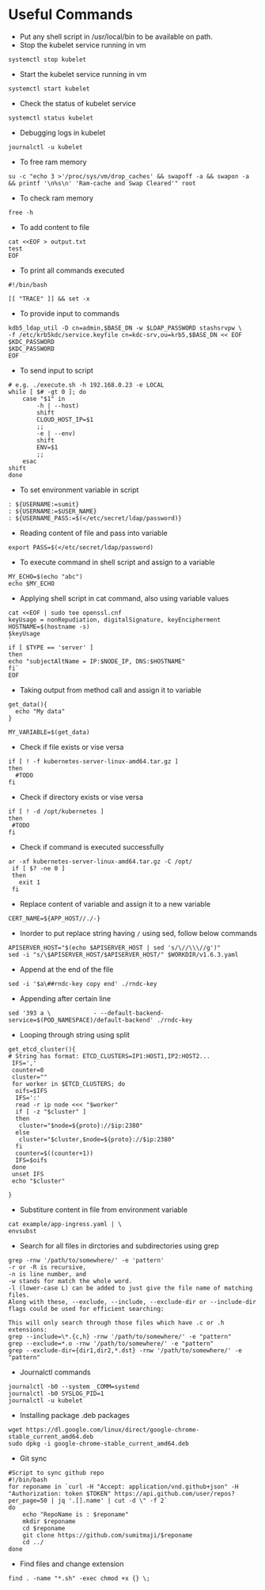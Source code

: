 # Useful Commands
- Put any shell script in /usr/local/bin to be available on path.
- Stop the kubelet service running in vm
```shell
systemctl stop kubelet
```

- Start the kubelet service running in vm
```shell
systemctl start kubelet
```

- Check the status of kubelet service
```shell
systemctl status kubelet
```

- Debugging logs in kubelet
```shell
journalctl -u kubelet 
```

- To free ram memory
```shell
su -c "echo 3 >'/proc/sys/vm/drop_caches' && swapoff -a && swapon -a && printf '\n%s\n' 'Ram-cache and Swap Cleared'" root 
```

- To check ram memory
```shell
free -h 
```

- To add content to file
```shell
cat <<EOF > output.txt
test
EOF 
```

- To print all commands executed
```shell
#!/bin/bash

[[ "TRACE" ]] && set -x
```

- To provide input to commands
```shell
kdb5_ldap_util -D cn=admin,$BASE_DN -w $LDAP_PASSWORD stashsrvpw \
-f /etc/krb5kdc/service.keyfile cn=kdc-srv,ou=krb5,$BASE_DN << EOF
$KDC_PASSWORD
$KDC_PASSWORD
EOF
```

- To send input to script
```shell
# e.g. ./execute.sh -h 192.168.0.23 -e LOCAL
while [ $# -gt 0 ]; do
    case "$1" in
        -h | --host)
        shift
        CLOUD_HOST_IP=$1
        ;;
        -e | --env)
        shift
        ENV=$1
        ;;
    esac
shift
done
```

- To set environment variable in script
```shell
: ${USERNAME:=sumit}
: ${USERNAME:=$USER_NAME}
: ${USERNAME_PASS:=$(</etc/secret/ldap/password)}
```

- Reading content of file and pass into variable
```shell
export PASS=$(</etc/secret/ldap/password)
```

- To execute command in shell script and assign to a variable
```shell
MY_ECHO=$(echo "abc")
echo $MY_ECHO
```

- Applying shell script in cat command, also using variable values
```shell
cat <<EOF | sudo tee openssl.cnf
keyUsage = nonRepudiation, digitalSignature, keyEncipherment
HOSTNAME=$(hostname -s)
$keyUsage
`
if [ $TYPE == 'server' ]
then 
echo "subjectAltName = IP:$NODE_IP, DNS:$HOSTNAME"
fi`
EOF
```

- Taking output from method call and assign it to variable
```shell
get_data(){
  echo "My data"
}

MY_VARIABLE=$(get_data)
```

- Check if file exists or vise versa
```shell
if [ ! -f kubernetes-server-linux-amd64.tar.gz ]
then
  #TODO
fi
```

- Check if directory exists or vise versa
```shell
if [ ! -d /opt/kubernetes ]
then
 #TODO
fi
```

- Check if command is executed successfully
```shell
ar -xf kubernetes-server-linux-amd64.tar.gz -C /opt/
 if [ $? -ne 0 ]
 then
   exit 1
 fi
```

- Replace content of variable and assign it to a new variable
```shell
CERT_NAME=${APP_HOST//./-}
```

- Inorder to put replace string having `/` using sed, follow below commands
```shell
APISERVER_HOST="$(echo $APISERVER_HOST | sed 's/\//\\\//g')"
sed -i "s/\$APISERVER_HOST/$APISERVER_HOST/" $WORKDIR/v1.6.3.yaml
```

- Append at the end of the file
```shell
sed -i '$a\##rndc-key copy end' ./rndc-key
```

- Appending after certain line
```shell
sed '393 a \            - --default-backend-service=$(POD_NAMESPACE)/default-backend' ./rndc-key
```

- Looping through string using split 
```shell
get_etcd_cluster(){
# String has format: ETCD_CLUSTERS=IP1:HOST1,IP2:HOST2...
 IFS=','
 counter=0
 cluster=""
 for worker in $ETCD_CLUSTERS; do
  oifs=$IFS
  IFS=':'
  read -r ip node <<< "$worker"
  if [ -z "$cluster" ]
  then
   cluster="$node=${proto}://$ip:2380"
  else
   cluster="$cluster,$node=${proto}://$ip:2380"
  fi
  counter=$((counter+1))
  IFS=$oifs
 done
 unset IFS
 echo "$cluster"

}
```

- Substiture content in file from environment variable
```shell
cat example/app-ingress.yaml | \
envsubst
```

- Search for all files in dirctories and subdirectories using grep
```shell
grep -rnw '/path/to/somewhere/' -e 'pattern'
-r or -R is recursive,
-n is line number, and
-w stands for match the whole word.
-l (lower-case L) can be added to just give the file name of matching files.
Along with these, --exclude, --include, --exclude-dir or --include-dir flags could be used for efficient searching:

This will only search through those files which have .c or .h extensions:
grep --include=\*.{c,h} -rnw '/path/to/somewhere/' -e "pattern"
grep --exclude=*.o -rnw '/path/to/somewhere/' -e "pattern"
grep --exclude-dir={dir1,dir2,*.dst} -rnw '/path/to/somewhere/' -e "pattern"
```

- Journalctl commands
```shell
journalctl -b0 --system _COMM=systemd
journalctl -b0 SYSLOG_PID=1
journalctl -u kubelet
```

- Installing package .deb packages
```shell
wget https://dl.google.com/linux/direct/google-chrome-stable_current_amd64.deb
sudo dpkg -i google-chrome-stable_current_amd64.deb
```

- Git sync
```shell
#Script to sync github repo
#!/bin/bash
for reponame in `curl -H "Accept: application/vnd.github+json" -H "Authorization: token $TOKEN" https://api.github.com/user/repos?per_page=50 | jq '.[].name' | cut -d \" -f 2`
do
    echo "RepoName is : $reponame"
    mkdir $reponame
    cd $reponame
    git clone https://github.com/sumitmaji/$reponame
    cd ../
done
```

- Find files and change extension
```shell
find . -name "*.sh" -exec chmod +x {} \;
```